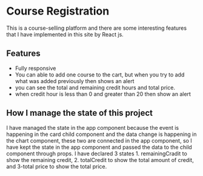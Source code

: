 # Course Registration

This is a course-selling platform and there are some interesting features that I have implemented in this site by React js.

## Features

- Fully responsive
- You can able to add one course to the cart, but when you try to add what was added previously then shows an alert
- you can see the total and remaining credit hours and total price.
- when credit hour is less than 0 and greater than 20 then show an alert

## How I manage the state of this project

I have managed the state in the app component because the event is happening in the card child component and the data change is happening in the chart component, these two are connected in the app component, so I have kept the state in the app component and passed the data to the child component through props.
I have declared 3 states 1. remainingCradit to show the remaining credit, 2. totalCredit to show the total amount of credit, and 3-total price to show the total price.
